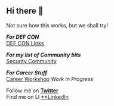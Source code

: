 ## Hi there 👋  

Not sure how this works, but we shall try!  

***For DEF CON***    
[DEF CON Links](https://github.com/AngusRed/DEF-CON-Links)  

***For my list of Community bits***  
[Security Community](https://github.com/AngusRed/Security-Community-Involvement) 

***For Career Stuff***  
[Career Workshop](https://github.com/AngusRed/Career-Workshop) *Work in Progress*

Follow me on [**Twitter**](https://twitter.com/AngusRedBlue)  
Find me on LI [**LinkedIn](https://www.linkedin.com/in/chwroth/)  

<!--
**AngusRed/AngusRed** is a ✨ _special_ ✨ repository because its `README.md` (this file) appears on your GitHub profile.

Here are some ideas to get you started:

- 🔭 I’m currently working on ... this repo
- 🌱 I’m currently learning ...
- 👯 I’m looking to collaborate on ...
- 🤔 I’m looking for help with ...
- 💬 Ask me about ...
- 📫 How to reach me: ...
- 😄 Pronouns: ...
- ⚡ Fun fact: ...
-->
